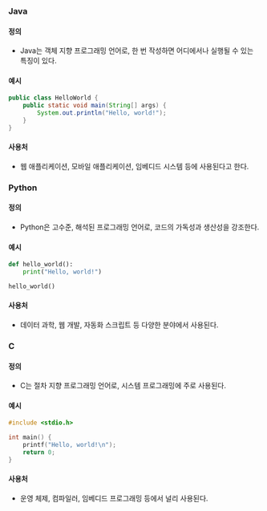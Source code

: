 
### Java

#### 정의
- Java는 객체 지향 프로그래밍 언어로, 한 번 작성하면 어디에서나 실행될 수 있는 특징이 있다.

#### 예시
```java
public class HelloWorld {
    public static void main(String[] args) {
        System.out.println("Hello, world!");
    }
}
```

#### 사용처
- 웹 애플리케이션, 모바일 애플리케이션, 임베디드 시스템 등에 사용된다고 한다.

### Python

#### 정의
- Python은 고수준, 해석된 프로그래밍 언어로, 코드의 가독성과 생산성을 강조한다.

#### 예시
```python
def hello_world():
    print("Hello, world!")

hello_world()
```

#### 사용처
- 데이터 과학, 웹 개발, 자동화 스크립트 등 다양한 분야에서 사용된다.

### C

#### 정의
- C는 절차 지향 프로그래밍 언어로, 시스템 프로그래밍에 주로 사용된다.

#### 예시
```c
#include <stdio.h>

int main() {
    printf("Hello, world!\n");
    return 0;
}
```

#### 사용처
- 운영 체제, 컴파일러, 임베디드 프로그래밍 등에서 널리 사용된다.
